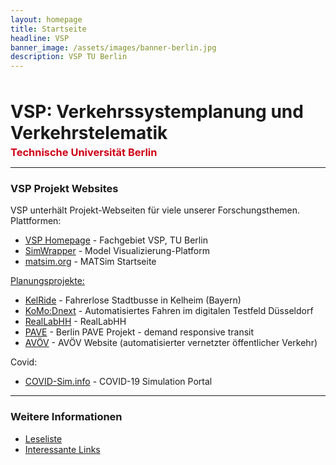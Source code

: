 ```yaml
---
layout: homepage
title: Startseite
headline: VSP
banner_image: /assets/images/banner-berlin.jpg
description: VSP TU Berlin
---
```


<h1 style="margin: 3rem 0 0 0;">VSP: Verkehrssystemplanung und Verkehrstelematik</h1>

<h3 style="margin: 0.25rem 0; color: #cf0017">Technische Universität Berlin</h3>

---

<!--
<div style="background-color: yellow; padding: 1rem 1rem; border: 2px solid red; border-left: 1rem solid #cf0017;">

<p><b>01 Jun 2021</b> - Der Exchange-E-Mail-Server der TU Berlin wurde Ende April angegriffen. Der E-Mail-Service wurde inzwischen wiederhergestellt.</p>

<p>Wenn Sie versucht haben, uns zu kontaktieren, bitten wir um Entschuldigung. Die E-Mail sollte jetzt wieder funktionieren. Bitte senden Sie uns erneut eine Nachricht, wenn Sie nicht von uns gehört haben.</p>

</div>
-->

### VSP Projekt Websites

VSP unterhält Projekt-Webseiten für viele unserer Forschungsthemen.  Plattformen:

- [VSP Homepage](https://www.vsp.tu-berlin.de) - Fachgebiet VSP, TU Berlin
- [SimWrapper](https://vsp.berlin/simwrapper) - Model Visualizierung-Platform
- [matsim.org](https://matsim.org) - MATSim Startseite

[Planungsprojekte:](/projects)

- [KelRide](https://vsp.berlin/simwrapper/public/de/kelheim/projects/KelRide/AVServiceAreas/output/) - Fahrerlose Stadtbusse in Kelheim (Bayern)
- [KoMo:Dnext](https://vsp.berlin/simwrapper/komodnext) - Automatisiertes Fahren im digitalen Testfeld Düsseldorf
- [RealLabHH](https://vsp.berlin/simwrapper/public/de/hamburg/hamburg-v2/hamburg-v2.2/viz) - RealLabHH
- [PAVE](https://vsp.berlin/pave) - Berlin PAVE Projekt - demand responsive transit
- [AVÖV](https://vsp.berlin/avoev) - AVÖV Website (automatisierter vernetzter öffentlicher
  Verkehr)

Covid:

- [COVID-Sim.info](https://covid-sim.info) - COVID-19 Simulation Portal

---

### Weitere Informationen

- [Leseliste](/readinglist)
- [Interessante Links](/interestinglinks)
